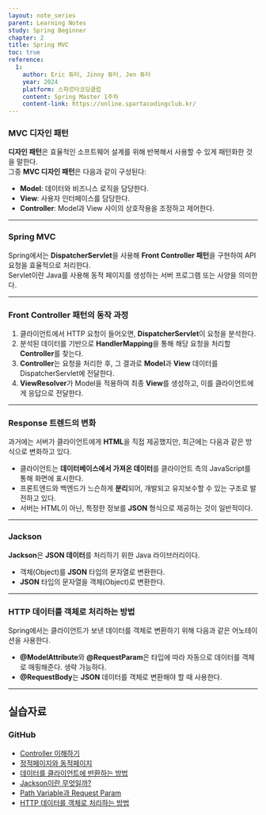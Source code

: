 ```yaml
---
layout: note_series
parent: Learning Notes
study: Spring Beginner
chapter: 2
title: Spring MVC
toc: true
reference:
  1: 
    author: Eric 튜터, Jinny 튜터, Jen 튜터
    year: 2024
    platform: 스파르타코딩클럽
    content: Spring Master 1주차
    content-link: https://online.spartacodingclub.kr/
---
```


### MVC 디자인 패턴
**디자인 패턴**은 효율적인 소프트웨어 설계를 위해 반복해서 사용할 수 있게 패턴화한 것을 말한다.  
그중 **MVC 디자인 패턴**은 다음과 같이 구성된다:

- **Model**: 데이터와 비즈니스 로직을 담당한다.
- **View**: 사용자 인터페이스를 담당한다.
- **Controller**: Model과 View 사이의 상호작용을 조정하고 제어한다.

---

### Spring MVC

Spring에서는 **DispatcherServlet**을 사용해 **Front Controller 패턴**을 구현하여 API 요청을 효율적으로 처리한다.  
Servlet이란 Java를 사용해 동적 페이지를 생성하는 서버 프로그램 또는 사양을 의미한다.

---

### Front Controller 패턴의 동작 과정

1. 클라이언트에서 HTTP 요청이 들어오면, **DispatcherServlet**이 요청을 분석한다.
2. 분석된 데이터를 기반으로 **HandlerMapping**을 통해 해당 요청을 처리할 **Controller**를 찾는다.
3. **Controller**는 요청을 처리한 후, 그 결과로 **Model**과 **View** 데이터를 DispatcherServlet에 전달한다.
4. **ViewResolver**가 Model을 적용하여 최종 **View**를 생성하고, 이를 클라이언트에게 응답으로 전달한다.

---

### Response 트렌드의 변화
과거에는 서버가 클라이언트에게 **HTML**을 직접 제공했지만, 최근에는 다음과 같은 방식으로 변화하고 있다.

- 클라이언트는 **데이터베이스에서 가져온 데이터**를 클라이언트 측의 JavaScript를 통해 화면에 표시한다.
- 프론트엔드와 백엔드가 느슨하게 **분리**되어, 개발되고 유지보수할 수 있는 구조로 발전하고 있다.
- 서버는 HTML이 아닌, 특정한 정보를 **JSON** 형식으로 제공하는 것이 일반적이다.

---

###  Jackson
**Jackson**은 **JSON 데이터**를 처리하기 위한 Java 라이브러리이다.

- 객체(Object)를 **JSON** 타입의 문자열로 변환한다.
- **JSON** 타입의 문자열을 객체(Object)로 변환한다.

---

### HTTP 데이터를 객체로 처리하는 방법

Spring에서는 클라이언트가 보낸 데이터를 객체로 변환하기 위해 다음과 같은 어노테이션을 사용한다.

- **@ModelAttribute**와 **@RequestParam**은 타입에 따라 자동으로 데이터를 객체로 매핑해준다. 생략 가능하다.
- **@RequestBody**는 **JSON** 데이터를 객체로 변환해야 할 때 사용한다.

---

## 실습자료
### GitHub
- [Controller 이해하기](https://github.com/JISU-YANG/study-spring-mvc/commit/021ed980e17db97de0b3f1e74a2a85d623e01cf1)
- [정적페이지와 동적페이지](https://github.com/JISU-YANG/study-spring-mvc/commit/badcd4a31cc7392012d3f3e964f86367f99bc694)
- [데이터를 클라이언트에 반환하는 방법](https://github.com/JISU-YANG/study-spring-mvc/commit/9d8754f8bec92c74f555aaf22af1055e4046095b)
- [Jackson이란 무엇일까?](https://github.com/JISU-YANG/study-spring-mvc/commit/67809d5c592e29f319746ad290534706ef7fa376)
- [Path Variable과 Request Param](https://github.com/JISU-YANG/study-spring-mvc/commit/6fa1dc99170538fcdfbde74c5c98d22a3f91e82a)
- [HTTP 데이터를 객체로 처리하는 방법](https://github.com/JISU-YANG/study-spring-mvc/commit/572ac663b1e70baa07c60451e0db6a5a04df02ec)
